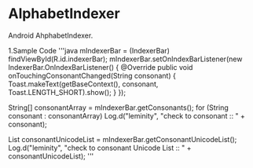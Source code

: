 # AlphabetIndexer
Android AhphabetIndexer.

1.Sample Code
'''java
mIndexerBar = (IndexerBar) findViewById(R.id.indexerBar);
mIndexerBar.setOnIndexBarListener(new IndexerBar.OnIndexBarListener() {
    @Override
    public void onTouchingConsonantChanged(String consonant) {
        Toast.makeText(getBaseContext(), consonant, Toast.LENGTH_SHORT).show();
    }
});

String[] consonantArray = mIndexerBar.getConsonants();
for (String consonant : consonantArray)
    Log.d("leminity", "check to consonant :: " + consonant);

List<ConsonantUnicode> consonantUnicodeList = mIndexerBar.getConsonantUnicodeList();
Log.d("leminity", "check to consonant Unicode List :: " + consonantUnicodeList);
'''
